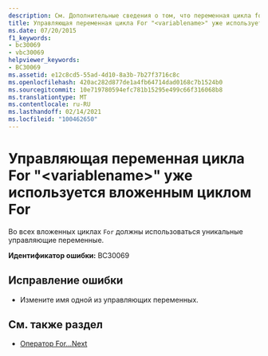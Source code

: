 ```yaml
---
description: См. Дополнительные сведения о том, что переменная цикла for " <variablename> " уже используется включающим циклом for
title: Управляющая переменная цикла For "<variablename>" уже используется вложенным циклом For
ms.date: 07/20/2015
f1_keywords:
- bc30069
- vbc30069
helpviewer_keywords:
- BC30069
ms.assetid: e12c8cd5-55ad-4d10-8a3b-7b27f3716c8c
ms.openlocfilehash: 420ac282d877de1a4fb64714dad0168c7b1524b0
ms.sourcegitcommit: 10e719780594efc781b15295e499c66f316068b8
ms.translationtype: MT
ms.contentlocale: ru-RU
ms.lasthandoff: 02/14/2021
ms.locfileid: "100462650"
---
```

# <a name="for-loop-control-variable-variablename-already-in-use-by-an-enclosing-for-loop"></a>Управляющая переменная цикла For "\<variablename>" уже используется вложенным циклом For

Во всех вложенных циклах `For` должны использоваться уникальные управляющие переменные.  
  
 **Идентификатор ошибки:** BC30069  
  
## <a name="to-correct-this-error"></a>Исправление ошибки  
  
- Измените имя одной из управляющих переменных.  
  
## <a name="see-also"></a>См. также раздел

- [Оператор For…Next](../language-reference/statements/for-next-statement.md)
